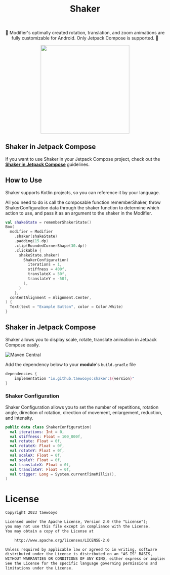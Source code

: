 <h1 align="center">Shaker</h1></br>

<p align="center">
👋 Modifier's optimally created rotation, translation, and zoom animations are fully customizable for Android. Only Jetpack Compose is supported. 🫨
</p>

<p align="center">
<img src="https://github.com/taewooyo/shaker/assets/66770613/b41e7ab8-6a65-45d4-99a0-652a0940946a" width="280"/>
</p>


## Shaker in Jetpack Compose

If you want to use Shaker in your Jetpack Compose project, check out the **[Shaker in Jetpack Compose](https://github.com/taewooyo/Shaker#shaker-in-jetpack-compose-1)** guidelines.

## How to Use

Shaker supports Kotlin projects, so you can reference it by your language.  

All you need to do is call the composable function rememberShaker, throw ShakerConfiguration data through the shaker function to determine which action to use, and pass it as an argument to the shaker in the Modifier.

```kotlin
val shakeState = rememberShakerState()
Box(
  modifier = Modifier
    .shaker(shakeState)
    .padding(15.dp)
    .clip(RoundedCornerShape(30.dp))
    .clickable {
      shakeState.shaker(
        ShakerConfiguration(
          iterations = 1,
          stiffness = 400f,
          translateX = 50f,
          translateY = -50f,
        ),
      )
    },
  contentAlignment = Alignment.Center,
) {
  Text(text = "Example Button", color = Color.White)
}
```

## Shaker in Jetpack Compose

Shaker allows you to display scale, rotate, translate animation in Jetpack Compose easily.

![Maven Central](https://img.shields.io/maven-central/v/io.github.taewooyo/shaker)

Add the dependency below to your **module**'s `build.gradle` file

```build.gradle
dependencies {
    implementation "io.github.taewooyo:shaker:${version}"
}
```

### Shaker Configuration

Shaker Configuration allows you to set the number of repetitions, rotation angle, direction of rotation, direction of movement, enlargement, reduction, and intensity.  

```kotlin
public data class ShakerConfiguration(
  val iterations: Int = 0,
  val stiffness: Float = 100_000f,
  val rotate: Float = 0f,
  val rotateX: Float = 0f,
  val rotateY: Float = 0f,
  val scaleX: Float = 0f,
  val scaleY: Float = 0f,
  val translateX: Float = 0f,
  val translateY: Float = 0f,
  val trigger: Long = System.currentTimeMillis(),
)
```


# License

```xml
Copyright 2023 taewooyo

Licensed under the Apache License, Version 2.0 (the "License");
you may not use this file except in compliance with the License.
You may obtain a copy of the License at

    http://www.apache.org/licenses/LICENSE-2.0

Unless required by applicable law or agreed to in writing, software
distributed under the License is distributed on an "AS IS" BASIS,
WITHOUT WARRANTIES OR CONDITIONS OF ANY KIND, either express or implied.
See the License for the specific language governing permissions and
limitations under the License.
```
